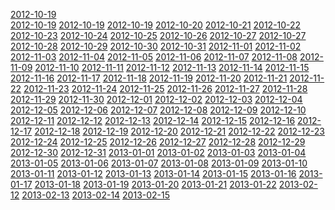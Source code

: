 <a href="2012-10-19.md">2012-10-19</a>
<br />
<a href="2012-10-19.md">2012-10-19</a>
<a href="2012-10-19.md">2012-10-19</a>
<a href="2012-10-19.md">2012-10-19</a>
<a href="2012-10-20.md">2012-10-20</a>
<a href="2012-10-21.md">2012-10-21</a>
<a href="2012-10-22.md">2012-10-22</a>
<a href="2012-10-23.md">2012-10-23</a>
<a href="2012-10-24.md">2012-10-24</a>
<a href="2012-10-25.md">2012-10-25</a>
<a href="2012-10-26.md">2012-10-26</a>
<a href="2012-10-27.md">2012-10-27</a>
<a href="2012-10-27.md">2012-10-27</a>
<a href="2012-10-28.md">2012-10-28</a>
<a href="2012-10-29.md">2012-10-29</a>
<a href="2012-10-30.md">2012-10-30</a>
<a href="2012-10-31.md">2012-10-31</a>
<a href="2012-11-01.md">2012-11-01</a>
<a href="2012-11-02.md">2012-11-02</a>
<a href="2012-11-03.md">2012-11-03</a>
<a href="2012-11-04.md">2012-11-04</a>
<a href="2012-11-05.md">2012-11-05</a>
<a href="2012-11-06.md">2012-11-06</a>
<a href="2012-11-07.md">2012-11-07</a>
<a href="2012-11-08.md">2012-11-08</a>
<a href="2012-11-09.md">2012-11-09</a>
<a href="2012-11-10.md">2012-11-10</a>
<a href="2012-11-11.md">2012-11-11</a>
<a href="2012-11-12.md">2012-11-12</a>
<a href="2012-11-13.md">2012-11-13</a>
<a href="2012-11-14.md">2012-11-14</a>
<a href="2012-11-15.md">2012-11-15</a>
<a href="2012-11-16.md">2012-11-16</a>
<a href="2012-11-17.md">2012-11-17</a>
<a href="2012-11-18.md">2012-11-18</a>
<a href="2012-11-19.md">2012-11-19</a>
<a href="2012-11-20.md">2012-11-20</a>
<a href="2012-11-21.md">2012-11-21</a>
<a href="2012-11-22.md">2012-11-22</a>
<a href="2012-11-23.md">2012-11-23</a>
<a href="2012-11-24.md">2012-11-24</a>
<a href="2012-11-25.md">2012-11-25</a>
<a href="2012-11-26.md">2012-11-26</a>
<a href="2012-11-27.md">2012-11-27</a>
<a href="2012-11-28.md">2012-11-28</a>
<a href="2012-11-29.md">2012-11-29</a>
<a href="2012-11-30.md">2012-11-30</a>
<a href="2012-12-01.md">2012-12-01</a>
<a href="2012-12-02.md">2012-12-02</a>
<a href="2012-12-03.md">2012-12-03</a>
<a href="2012-12-04.md">2012-12-04</a>
<a href="2012-12-05.md">2012-12-05</a>
<a href="2012-12-06.md">2012-12-06</a>
<a href="2012-12-07.md">2012-12-07</a>
<a href="2012-12-08.md">2012-12-08</a>
<a href="2012-12-09.md">2012-12-09</a>
<a href="2012-12-10.md">2012-12-10</a>
<a href="2012-12-11.md">2012-12-11</a>
<a href="2012-12-12.md">2012-12-12</a>
<a href="2012-12-13.md">2012-12-13</a>
<a href="2012-12-14.md">2012-12-14</a>
<a href="2012-12-15.md">2012-12-15</a>
<a href="2012-12-16.md">2012-12-16</a>
<a href="2012-12-17.md">2012-12-17</a>
<a href="2012-12-18.md">2012-12-18</a>
<a href="2012-12-19.md">2012-12-19</a>
<a href="2012-12-20.md">2012-12-20</a>
<a href="2012-12-21.md">2012-12-21</a>
<a href="2012-12-22.md">2012-12-22</a>
<a href="2012-12-23.md">2012-12-23</a>
<a href="2012-12-24.md">2012-12-24</a>
<a href="2012-12-25.md">2012-12-25</a>
<a href="2012-12-26.md">2012-12-26</a>
<a href="2012-12-27.md">2012-12-27</a>
<a href="2012-12-28.md">2012-12-28</a>
<a href="2012-12-29.md">2012-12-29</a>
<a href="2012-12-30.md">2012-12-30</a>
<a href="2012-12-31.md">2012-12-31</a>
<a href="2013-01-01.md">2013-01-01</a>
<a href="2013-01-02.md">2013-01-02</a>
<a href="2013-01-03.md">2013-01-03</a>
<a href="2013-01-04.md">2013-01-04</a>
<a href="2013-01-05.md">2013-01-05</a>
<a href="2013-01-06.md">2013-01-06</a>
<a href="2013-01-07.md">2013-01-07</a>
<a href="2013-01-08.md">2013-01-08</a>
<a href="2013-01-09.md">2013-01-09</a>
<a href="2013-01-10.md">2013-01-10</a>
<a href="2013-01-11.md">2013-01-11</a>
<a href="2013-01-12.md">2013-01-12</a>
<a href="2013-01-13.md">2013-01-13</a>
<a href="2013-01-14.md">2013-01-14</a>
<a href="2013-01-15.md">2013-01-15</a>
<a href="2013-01-16.md">2013-01-16</a>
<a href="2013-01-17.md">2013-01-17</a>
<a href="2013-01-18.md">2013-01-18</a>
<a href="2013-01-19.md">2013-01-19</a>
<a href="2013-01-20.md">2013-01-20</a>
<a href="2013-01-21.md">2013-01-21</a>
<a href="2013-01-22.md">2013-01-22</a>
<a href="2013-02-12.md">2013-02-12</a>
<a href="2013-02-13.md">2013-02-13</a>
<a href="2013-02-14.md">2013-02-14</a>
<a href="2013-02-15.md">2013-02-15</a>



